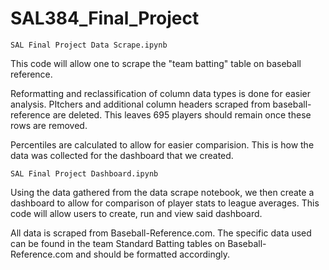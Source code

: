 # SAL384_Final_Project
 
`SAL Final Project Data Scrape.ipynb`

This code will allow one to scrape the "team batting" table on baseball reference. 

Reformatting and reclassification of column data types is done for easier analysis. PItchers and additional column headers scraped from baseball-reference are deleted. This leaves 695 players should remain once these rows are removed.

Percentiles are calculated to allow for easier comparision. This is how the data was collected for the dashboard that we created.

`SAL Final Project Dashboard.ipynb`

Using the data gathered from the data scrape notebook, we then create a dashboard to allow for comparison of player stats to league averages. 
This code will allow users to create, run and view said dashboard.

All data is scraped from Baseball-Reference.com. The specific data used can be found in the team Standard Batting tables on Baseball-Reference.com and should be formatted accordingly.  


